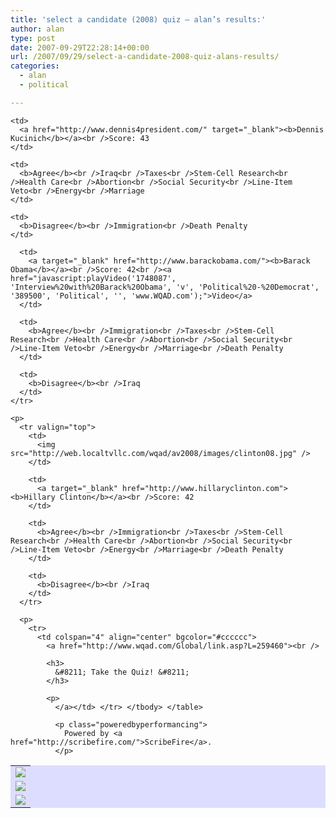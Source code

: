```yaml
---
title: 'select a candidate (2008) quiz – alan’s results:'
author: alan
type: post
date: 2007-09-29T22:28:14+00:00
url: /2007/09/29/select-a-candidate-2008-quiz-alans-results/
categories:
  - alan
  - political

---
```

<table bgcolor="#ddddff" cellpadding="6" cellspacing="0">
  <tr>
    <td colspan="4">
      <img src="http://wqad.images.worldnow.com/images/190210_G.jpg" border="0" />
    </td>
  </tr>

  <tr valign="top">
    <td>
      <img src="http://web.localtvllc.com/wqad/av2008/images/kucinich08.jpg" />
    </td>

    <td>
      <a href="http://www.dennis4president.com/" target="_blank"><b>Dennis Kucinich</b></a><br />Score: 43
    </td>

    <td>
      <b>Agree</b><br />Iraq<br />Taxes<br />Stem-Cell Research<br />Health Care<br />Abortion<br />Social Security<br />Line-Item Veto<br />Energy<br />Marriage
    </td>

    <td>
      <b>Disagree</b><br />Immigration<br />Death Penalty
    </td>
  </tr>

  <p>
    <tr valign="top">
      <td>
        <img src="http://web.localtvllc.com/wqad/av2008/images/obama08.jpg" />
      </td>

      <td>
        <a target="_blank" href="http://www.barackobama.com/"><b>Barack Obama</b></a><br />Score: 42<br /><a href="javascript:playVideo('1748087', 'Interview%20with%20Barack%20Obama', 'v', 'Political%20-%20Democrat', '389500', 'Political', '', 'www.WQAD.com');">Video</a>
      </td>

      <td>
        <b>Agree</b><br />Immigration<br />Taxes<br />Stem-Cell Research<br />Health Care<br />Abortion<br />Social Security<br />Line-Item Veto<br />Energy<br />Marriage<br />Death Penalty
      </td>

      <td>
        <b>Disagree</b><br />Iraq
      </td>
    </tr>

    <p>
      <tr valign="top">
        <td>
          <img src="http://web.localtvllc.com/wqad/av2008/images/clinton08.jpg" />
        </td>

        <td>
          <a target="_blank" href="http://www.hillaryclinton.com"><b>Hillary Clinton</b></a><br />Score: 42
        </td>

        <td>
          <b>Agree</b><br />Immigration<br />Taxes<br />Stem-Cell Research<br />Health Care<br />Abortion<br />Social Security<br />Line-Item Veto<br />Energy<br />Marriage<br />Death Penalty
        </td>

        <td>
          <b>Disagree</b><br />Iraq
        </td>
      </tr>

      <p>
        <tr>
          <td colspan="4" align="center" bgcolor="#cccccc">
            <a href="http://www.wqad.com/Global/link.asp?L=259460"><br />

            <h3>
              &#8211; Take the Quiz! &#8211;
            </h3>

            <p>
              </a></td> </tr> </tbody> </table>

              <p class="poweredbyperformancing">
                Powered by <a href="http://scribefire.com/">ScribeFire</a>.
              </p>

